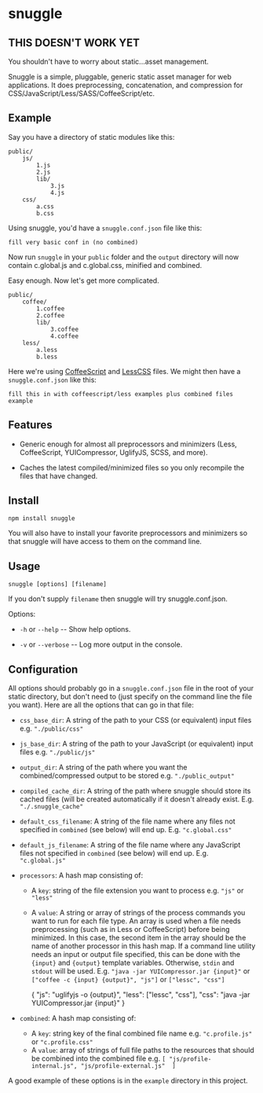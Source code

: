 snuggle
============
THIS DOESN'T WORK YET
---------------------

You shouldn't have to worry about static...asset management.

Snuggle is a simple, pluggable, generic static asset manager for web applications. It does preprocessing, concatenation, and compression for CSS/JavaScript/Less/SASS/CoffeeScript/etc.

Example
-------

Say you have a directory of static modules like this:

    public/
        js/
            1.js
            2.js
            lib/
                3.js
                4.js
        css/
            a.css
            b.css

Using snuggle, you'd have a `snuggle.conf.json` file like this:

    fill very basic conf in (no combined)

Now run `snuggle` in your `public` folder and the `output` directory will now contain c.global.js and c.global.css, minified and combined.

Easy enough. Now let's get more complicated.

    public/
        coffee/
            1.coffee
            2.coffee
            lib/
                3.coffee
                4.coffee
        less/
            a.less
            b.less

Here we're using [CoffeeScript](http://coffeescript.org/) and [LessCSS](http://lesscss.org/) files. We might then have a `snuggle.conf.json` like this:

    fill this in with coffeescript/less examples plus combined files example

Features
--------
* Generic enough for almost all preprocessors and minimizers (Less, CoffeeScript, YUICompressor, UglifyJS, SCSS, and more).

* Caches the latest compiled/minimized files so you only recompile the files that have changed.

Install
-------
    npm install snuggle

You will also have to install your favorite preprocessors and minimizers so that snuggle will have access to them on the command line.

Usage
-----
    snuggle [options] [filename]

If you don't supply `filename` then snuggle will try snuggle.conf.json.

Options:

* `-h` or `--help` -- Show help options.

* `-v` or `--verbose` -- Log more output in the console.

Configuration
-------------
All options should probably go in a `snuggle.conf.json` file in the root of your static directory, but don't need to (just specify on the command line the file you want). Here are all the options that can go in that file:

* `css_base_dir`: A string of the path to your CSS (or equivalent) input files e.g. `"./public/css"`

* `js_base_dir`: A string of the path to your JavaScript (or equivalent) input files e.g. `"./public/js"`

* `output_dir`: A string of the path where you want the combined/compressed output to be stored e.g. `"./public_output"`

* `compiled_cache_dir`: A string of the path where snuggle should store its cached files (will be created automatically if it doesn't already exist. E.g. `"./.snuggle_cache"`

* `default_css_filename`: A string of the file name where any files not specified in `combined` (see below) will end up. E.g. `"c.global.css"`

* `default_js_filename`: A string of the file name where any JavaScript files not specified in `combined` (see below) will end up. E.g. `"c.global.js"`

* `processors`: A hash map consisting of:

    * A `key`: string of the file extension you want to process e.g. `"js"` or `"less"`

    * A `value`: A string or array of strings of the process commands you want to run for each file type. An array is used when a file needs preprocessing (such as in Less or CoffeeScript) before being minimized. In this case, the second item in the array should be the name of another processor in this hash map. If a command line utility needs an input or output file specified, this can be done with the `{input}` and `{output}` template variables. Otherwise, `stdin` and `stdout` will be used. E.g. `"java -jar YUICompressor.jar {input}"` or `["coffee -c {input} {output}", "js"]` or `["lessc", "css"]`

        {
            "js": "uglifyjs -o {output}",
            "less": ["lessc", "css"],
            "css": "java -jar YUICompressor.jar {input}"
        }

* `combined`: A hash map consisting of:
    * A `key`: string key of the final combined file name e.g. `"c.profile.js"` or `"c.profile.css"`
    * A `value`: array of strings of full file paths to the resources that should be combined into the combined file e.g. `[ "js/profile-internal.js", "js/profile-external.js"  ]`

A good example of these options is in the `example` directory in this project.
